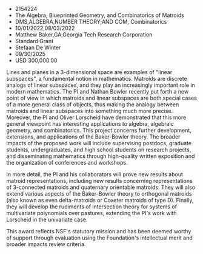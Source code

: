 
* 2154224
* The Algebra, Blueprinted Geometry, and Combinatorics of Matroids
* DMS,ALGEBRA,NUMBER THEORY,AND COM, Combinatorics
* 10/01/2022,08/03/2022
* Matthew Baker,GA,Georgia Tech Research Corporation
* Standard Grant
* Stefaan De Winter
* 09/30/2025
* USD 300,000.00

Lines and planes in a 3-dimensional space are examples of "linear subspaces", a
fundamental notion in mathematics. Matroids are discrete analogs of linear
subspaces, and they play an increasingly important role in modern mathematics.
The PI and Nathan Bowler recently put forth a new point of view in which
matroids and linear subspaces are both special cases of a more general class of
objects, thus making the analogy between matroids and linear subspaces into
something much more precise. Moreover, the PI and Oliver Lorscheid have
demonstrated that this more general viewpoint has interesting applications to
algebra, algebraic geometry, and combinatorics. This project concerns further
development, extensions, and applications of the Baker-Bowler theory. The
broader impacts of the proposed work will include supervising postdocs, graduate
students, undergraduates, and high school students on research projects, and
disseminating mathematics through high-quality written exposition and the
organization of conferences and workshops.

In more detail, the PI and his collaborators will prove new results about
matroid representations, including new results concerning representations of
3-connected matroids and quaternary orientable matroids. They will also extend
various aspects of the Baker-Bowler theory to orthogonal matroids (also known as
even delta-matroids or Coxeter matroids of type D). Finally, they will develop
the rudiments of intersection theory for systems of multivariate polynomials
over pastures, extending the PI's work with Lorscheid in the univariate case.

This award reflects NSF's statutory mission and has been deemed worthy of
support through evaluation using the Foundation's intellectual merit and broader
impacts review criteria.

